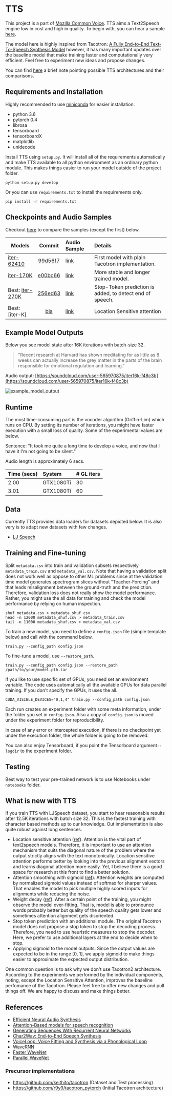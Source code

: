 # TTS
This project is a part of [Mozilla Common Voice](https://voice.mozilla.org/en). TTS aims a Text2Speech engine low in cost and high in quality. To begin with, you can hear a sample [here](https://soundcloud.com/user-565970875/commonvoice-loc-sens-attn).

The model here is highly inspired from Tacotron: [A Fully End-to-End Text-To-Speech Synthesis Model](https://arxiv.org/abs/1703.10135) however, it has many important updates over the baseline model that make training faster and computationally very efficient. Feel free to experiment new ideas and propose changes. 

You can find [here](http://www.erogol.com/text-speech-deep-learning-architectures/) a brief note pointing possible TTS architectures and their comparisons.

## Requirements and Installation
Highly recommended to use [miniconda](https://conda.io/miniconda.html) for easier installation.
  * python 3.6
  * pytorch 0.4
  * librosa
  * tensorboard
  * tensorboardX
  * matplotlib
  * unidecode

Install TTS using ```setup.py```. It will install all of the requirements automatically and make TTS available to all python environment as an ordinary python module. This makes things easier to run your model outside of the project folder.

```python setup.py develop```

Or you can use ```requirements.txt``` to install the requirements only.

```pip install -r requirements.txt```

## Checkpoints and Audio Samples
Checkout [here](https://mycroft.ai/blog/available-voices/#the-human-voice-is-the-most-perfect-instrument-of-all-arvo-part) to compare the samples (except the first) below.

| Models        | Commit            | Audio Sample  | Details |
| ------------- |:-----------------:|:--------------|:--------|
| [iter-62410](https://drive.google.com/open?id=1pjJNzENL3ZNps9n7k_ktGbpEl6YPIkcZ)| [99d56f7](https://github.com/mozilla/TTS/tree/99d56f7e93ccd7567beb0af8fcbd4d24c48e59e9)           | [link](https://soundcloud.com/user-565970875/99d56f7-iter62410 )|First model with plain Tacotron implementation.|
| [iter-170K](https://drive.google.com/open?id=16L6JbPXj6MSlNUxEStNn28GiSzi4fu1j) | [e00bc66](https://github.com/mozilla/TTS/tree/e00bc66) |[link](https://soundcloud.com/user-565970875/april-13-2018-07-06pm-e00bc66-iter170k)|More stable and longer trained model.|
| Best: [iter-270K](https://drive.google.com/drive/folders/1Q6BKeEkZyxSGsocK2p_mqgzLwlNvbHFJ?usp=sharing)|[256ed63](https://github.com/mozilla/TTS/tree/256ed63)|[link](https://soundcloud.com/user-565970875/sets/samples-1650226)|Stop-Token prediction is added, to detect end of speech.|
| Best: [iter-K] | [bla]() | [link]() | Location Sensitive attention |

## Example Model Outputs
Below you see model state after 16K iterations with batch-size 32. 

> "Recent research at Harvard has shown meditating for as little as 8 weeks can actually increase the grey matter in the parts of the brain responsible for emotional regulation and learning."

Audio output: [https://soundcloud.com/user-565970875/iter16k-f48c3b](https://soundcloud.com/user-565970875/iter16k-f48c3b)

![example_model_output](images/example_model_output.png?raw=true)

## Runtime
The most time-consuming part is the vocoder algorithm (Griffin-Lim) which runs on CPU. By setting its number of iterations, you might have faster execution with a small loss of quality. Some of the experimental values are below.

Sentence: "It took me quite a long time to develop a voice, and now that I have it I'm not going to be silent."

Audio length is approximately 6 secs.

| Time (secs) | System | # GL iters |
| ---- |:-------|:-----------|
|2.00|GTX1080Ti|30|
|3.01|GTX1080Ti|60|


## Data
Currently TTS provides data loaders for datasets depicted below. It is also very is to adapt new datasets with few changes.
- [LJ Speech](https://keithito.com/LJ-Speech-Dataset/)

## Training and Fine-tuning
Split ```metadata.csv``` into train and validation subsets respectively ```metadata_train.csv``` and ```metadata_val.csv```. Note that having a validation split does not work well as oppose to other ML problems since at the validation time model generates spectrogram slices without "Teacher-Forcing" and that leads misalignment between the ground-truth and the prediction. Therefore, validation loss does not really show the model performance. Rather, you might use the all data for training and check the model performance by relying on human inspection.

```
shuf metadata.csv > metadata_shuf.csv
head -n 12000 metadata_shuf.csv > metadata_train.csv
tail -n 11000 metadata_shuf.csv > metadata_val.csv
```

To train a new model, you need to define a ```config.json``` file (simple template below) and call with the command below.

```train.py --config_path config.json```

To fine-tune a model, use ```--restore_path```.

```train.py --config_path config.json --restore_path /path/to/your/model.pth.tar```

If you like to use specific set of GPUs, you need set an environment variable. The code uses automatically all the available GPUs for data parallel training. If you don't specify the GPUs, it uses the all.

```CUDA_VISIBLE_DEVICES="0,1,4" train.py --config_path config.json```

Each run creates an experiment folder with some meta information, under the folder you set in ```config.json```. Also a copy of ```config.json``` is moved under the experiment folder for reproducibility. 

In case of any error or intercepted execution, if there is no checkpoint yet under the execution folder, the whole folder is going to be removed.

You can also enjoy Tensorboard, if you point the Tensorboard argument```--logdir``` to the experiment folder.

## Testing
Best way to test your pre-trained network is to use Notebooks under ```notebooks``` folder.

## What is new with TTS
If you train TTS with LJSpeech dataset, you start to hear reasonable results after 12.5K iterations with batch size 32. This is the fastest training with character based methods up to our knowledge. Out implementation is also quite robust against long sentences.

- Location sensitive attention ([ref](https://arxiv.org/pdf/1506.07503.pdf)). Attention is the vital part of text2speech models. Therefore, it is important to use an attention mechanism that suits the diagonal nature of the problem where the output strictly aligns with the text monotonically. Location sensitive attention performs better by looking into the previous alignment vectors and learns diagonal attention more easily. Yet, I believe there is a good space for research at this front to find a better solution.
- Attention smoothing with sigmoid ([ref](https://arxiv.org/pdf/1506.07503.pdf)). Attention weights are computed by normalized sigmoid values instead of softmax for sharper values. That enables the model to pick multiple highly scored inputs for alignments while reducing the noise. 
- Weight decay ([ref](http://www.fast.ai/2018/07/02/adam-weight-decay/)). After a certain point of the training, you might observe the model over-fitting. That is, model is able to pronounce words probably better but quality of the speech quality gets lower and sometimes attention alignment gets disoriented. 
- Stop token prediction with an additional module. The original Tacotron model does not propose a stop token to stop the decoding process. Therefore, you need to use heuristic measures to stop the decoder. Here, we prefer to use additional layers at the end to decide when to stop.
- Applying sigmoid to the model outputs. Since the output values are expected to be in the range [0, 1], we apply sigmoid to make things easier to approximate the expected output distribution. 

One common question is to ask why we don't use Tacotron2 architecture. According to the experiments we performed by the individual components, noting, except the Location Sensitive Attention, improves the baseline perfomance of the Tacotron. 
Please feel free to offer new changes and pull things off. We are happy to discuss and make things better. 

## References
- [Efficient Neural Audio Synthesis](https://arxiv.org/pdf/1802.08435.pdf)
- [Attention-Based models for speech recognition](https://arxiv.org/pdf/1506.07503.pdf)
- [Generating Sequences With Recurrent Neural Networks](https://arxiv.org/pdf/1308.0850.pdf)
- [Char2Wav: End-to-End Speech Synthesis](https://openreview.net/pdf?id=B1VWyySKx)
- [VoiceLoop: Voice Fitting and Synthesis via a Phonological Loop](https://arxiv.org/pdf/1707.06588.pdf)
- [WaveRNN](https://arxiv.org/pdf/1802.08435.pdf)
- [Faster WaveNet](https://arxiv.org/abs/1611.09482)
- [Parallel WaveNet](https://arxiv.org/abs/1711.10433)

### Precursor implementations
- https://github.com/keithito/tacotron (Dataset and Test processing)
- https://github.com/r9y9/tacotron_pytorch (Initial Tacotron architecture)
